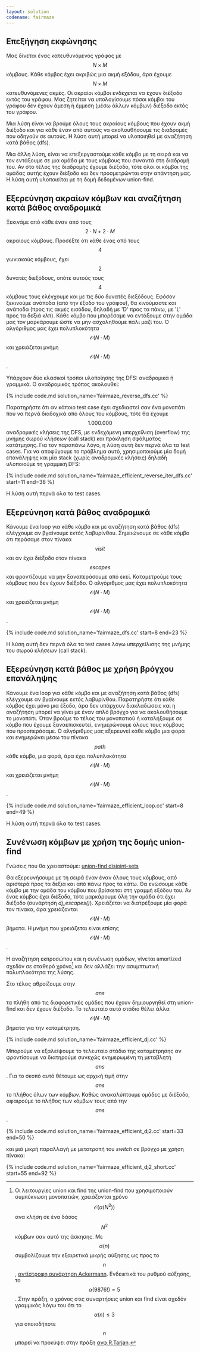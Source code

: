 ```yaml
---
layout: solution
codename: fairmaze
---
```


## Επεξήγηση εκφώνησης

Μας δίνεται ένας κατευθυνόμενος γράφος με $$N\times M$$ κόμβους. Κάθε κόμβος έχει ακριβώς μια ακμή εξόδου, άρα έχουμε $$N\times M$$ κατευθυνόμενες ακμές. Οι ακραίοι κόμβοι ενδέχεται να έχουν διέξοδο εκτός του γράφου. Μας ζητείται να υπολογίσουμε πόσοι κόμβοι του γράφου δεν έχουν άμεση ή έμμεση (μέσω άλλων κόμβων) διέξοδο εκτός του γράφου.

Μια λύση είναι να βρούμε όλους τους ακραίους κόμβους που έχουν ακμή διέξοδο και για κάθε έναν από αυτούς να ακολουθήσουμε τις διαδρομές που οδηγούν σε αυτούς. Η λύση αυτή μπορεί να υλοποιηθεί με αναζήτηση κατά βάθος (dfs). 

Μια άλλη λύση, είναι να επεξεργαστούμε κάθε κόμβο με τη σειρά και να τον εντάξουμε σε μια ομάδα με τους κόμβους που συναντά στη διαδρομή του. Αν στο τέλος της διαδρομής έχουμε διέξοδο, τότε όλοι οι κόμβοι της ομάδας αυτής έχουν διέξοδο και δεν προσμετρώνται στην απάντηση μας. Η λύση αυτή υλοποιείται με τη δομή δεδομένων union-find.

## Εξερεύνηση ακραίων κόμβων και αναζήτηση κατά βάθος αναδρομικά

Ξεκινάμε από κάθε έναν από τους $$2\cdot N + 2\cdot M$$ ακραίους κόμβους. Προσέξτε ότι κάθε ένας από τους $$4$$ γωνιακούς κόμβους, έχει $$2$$ δυνατές διεξόδους, οπότε αυτούς τους $$4$$ κόμβους τους ελέγχουμε και με τις δύο δυνατές διεξόδους. Εφόσον ξεκινούμε ανάποδα (από την έξοδο του γράφου), θα κινούμαστε και ανάποδα (προς τις ακμές εισόδου, δηλαδή με 'D' προς τα πάνω, με 'L' προς τα δεξιά κλπ). Κάθε κόμβο που μπορέσαμε να εντάξουμε στην ομάδα μας τον μαρκάρουμε ώστε να μην ασχοληθούμε πάλι μαζί του. Ο αλγόριθμος μας έχει πολυπλοκότητα $$\mathcal{O}(N \cdot M)$$ και χρειάζεται μνήμη $$\mathcal{O}(N \cdot M)$$. 

Υπάρχουν δύο κλασικοί τρόποι υλοποίησης της DFS: αναδρομικά ή γραμμικά.
Ο αναδρομικός τρόπος ακολουθεί:

{% include code.md solution_name='fairmaze_reverse_dfs.cc' %}

Παρατηρήστε ότι αν κάποιο test case έχει σχεδιαστεί σαν ένα μονοπάτι που να περνά διαδοχικά από όλους του κόμβους, τότε θα έχουμε $$1.000.000$$ αναδρομικές κλήσεις της DFS, με ενδεχόμενη υπερχείλιση (overflow) της μνήμης σωρού κλήσεων (call stack) και πρόκληση σφάλματος κατάτμησης. 
Για τον παραπάνω λόγο, η λύση αυτή δεν περνά όλα τα test cases.
Για να αποφύγουμε το πρόβλημα αυτό, χρησιμοποιούμε μία δομή επανάληψης και μία stack (χωρίς αναδρομικές κλήσεις) δηλαδή υλοποιούμε τη γραμμική DFS:

{% include code.md solution_name='fairmaze_efficient_reverse_iter_dfs.cc' start=11 end=38 %}

Η λύση αυτή περνά όλα τα test cases.

## Εξερεύνηση κατά βάθος αναδρομικά

Κάνουμε ένα loop για κάθε κόμβο και με αναζήτηση κατά βάθος (dfs) ελέγχουμε αν βγαίνουμε εκτός λαβυρίνθου. Σημειώνουμε σε κάθε κόμβο ότι  περάσαμε στον πίνακα $$\mathit{visit}$$ και αν έχει διέξοδο στον πίνακα $$\mathit{escapes}$$ και φροντίζουμε να μην ξαναπεράσουμε από εκεί. Καταμετρούμε τους κόμβους που δεν έχουν διέξοδο. Ο αλγόριθμος μας έχει πολυπλοκότητα $$\mathcal{O}(N \cdot M)$$ και χρειάζεται μνήμη $$\mathcal{O}(N \cdot M)$$. 

{% include code.md solution_name='fairmaze_dfs.cc' start=8 end=23 %}

Η λύση αυτή δεν περνά όλα τα test cases λόγω υπερχείλισης της μνήμης του σωρού κλήσεων (call stack).

## Εξερεύνηση κατά βάθος με χρήση βρόγχου επανάληψης

Κάνουμε ένα loop για κάθε κόμβο και με αναζήτηση κατά βάθος (dfs) ελέγχουμε αν βγαίνουμε εκτός λαβυρίνθου. Παρατηρήστε ότι κάθε κόμβος έχει μόνο μια έξοδο, άρα δεν υπάρχουν διακλαδώσεις και η αναζήτηση μπορεί να γίνει με έναν απλό βρόγχο για να ακολουθήσουμε το μονοπάτι. Όταν βρούμε το τέλος του μονοπατιού ή καταλήξουμε σε κόμβο που έχουμε ξαναεπισκευτεί, ενημερώνουμε όλους τους κόμβους που προσπεράσαμε. Ο αλγόριθμος μας εξερευνεί κάθε κόμβο μια φορά και ενημερώνει μέσω του πίνακα $$\mathit{path}$$ κάθε κόμβο, μια φορά, άρα έχει πολυπλοκότητα $$\mathcal{O}(N \cdot M)$$ και χρειάζεται μνήμη $$\mathcal{O}(N\cdot M)$$. 

{% include code.md solution_name='fairmaze_efficient_loop.cc' start=8 end=49 %}

Η λύση αυτή περνά όλα τα test cases.

## Συνένωση κόμβων με χρήση της δομής union-find

Γνώσεις που θα χρειαστούμε: [union-find disjoint-sets](https://kallinikos.github.io/Union-Find-Disjoint-Sets)

Θα εξερευνήσουμε με τη σειρά έναν έναν όλους τους κόμβους, από αριστερά προς τα δεξιά και από πάνω προς τα κάτω. Θα ενώσουμε κάθε κόμβο με την ομάδα του κόμβου που βρίσκεται στη γραμμή εξόδου του. Αν ένας κόμβος έχει διέξοδο, τότε μαρκάρουμε όλη την ομάδα ότι έχει διέξοδο (συνάρτηση *dj_escapes()*).
Χρειάζεται να διατρέξουμε μία φορά τον πίνακα, άρα χρειάζονται $$\mathcal{O}(N\cdot M)$$ βήματα. Η μνήμη που χρειάζεται είναι επίσης $$\mathcal{O}(N \cdot M)$$.

Η αναζήτηση εκπροσώπου και η συνένωση ομάδων, γίνεται amortized σχεδόν σε σταθερό χρόνο[^1] και δεν αλλάζει την ασυμπτωτική πολυπλοκότητα της λύσης.

Στο τέλος αθροίζουμε στην $$\mathit{ans}$$ τα πλήθη από τις διαφορετικές ομάδες που έχουν δημιουργηθεί στη union-find και δεν έχουν διέξοδο. Το τελευταίο αυτό στάδιο θέλει άλλα $$\mathcal{O}(N\cdot M)$$ βήματα για την καταμέτρηση.

{% include code.md solution_name='fairmaze_efficient_dj.cc' %}

Μπορούμε να εξαλείψουμε το τελευταίο στάδιο της καταμέτρησης αν φροντίσουμε να διατηρούμε συνεχώς ενημερωμένη τη μεταβλητή $$\mathit{ans}$$. Για το σκοπό αυτό θέτουμε ως αρχική τιμή στην $$\mathit{ans}$$ το πλήθος όλων των κόμβων. Καθώς ανακαλύπτουμε ομάδες με διέξοδο, αφαιρούμε το πλήθος των κόμβων τους από την $$\mathit{ans}$$.

{% include code.md solution_name='fairmaze_efficient_dj2.cc' start=33 end=50 %}

και μιά μικρή παραλλαγή με μετατροπή του *switch* σε βρόγχο με χρήση πίνακα:

{% include code.md solution_name='fairmaze_efficient_dj2_short.cc' start=55 end=92 %}


[^1]: Οι λειτουργίες union και find της union-find που χρησιμοποιούν συμπύκνωση μονοπατιών, χρειάζονται χρόνο $$\mathcal{O}(\alpha(N^2))$$ ανα κλήση σε ένα δάσος $$N^2$$ κόμβων σαν αυτό της άσκησης. Με $$\alpha(n)$$ συμβολίζουμε την εξαιρετικά μικρής αύξησης ως προς το $$n$$, [αντίστροφη συνάρτηση Ackermann](https://en.wikipedia.org/wiki/Ackermann_function#Inverse). Ενδεικτικά του ρυθμού αύξησης, το $$\alpha(9876 !)=5$$. Στην πράξη, ο χρόνος στις συναρτήσεις union και find είναι σχεδόν γραμμικός λόγω του ότι το $$\alpha(n)\le 3$$ για οποιοδήποτε $$n$$ μπορεί να προκύψει στην πράξη [ανφ.R.Tarjan](http://encyclopediaofmath.org/index.php?title=Ackermann_function&oldid=49989).




